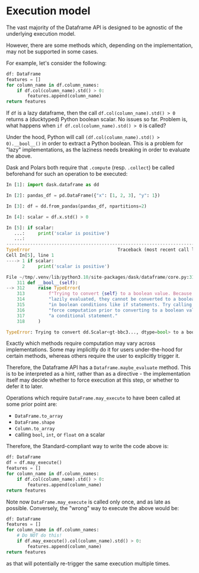 # Execution model

The vast majority of the Dataframe API is designed to be agnostic of the
underlying execution model.

However, there are some methods which, depending on the implementation, may
not be supported in some cases.

For example, let's consider the following:
```python
df: DataFrame
features = []
for column_name in df.column_names:
    if df.col(column_name).std() > 0:
        features.append(column_name)
return features
```
If `df` is a lazy dataframe, then the call `df.col(column_name).std() > 0` returns
a (ducktyped) Python boolean scalar. No issues so far. Problem is,
what happens when `if df.col(column_name).std() > 0` is called?

Under the hood, Python will call `(df.col(column_name).std() > 0).__bool__()` in
order to extract a Python boolean. This is a problem for "lazy" implementations,
as the laziness needs breaking in order to evaluate the above.

Dask and Polars both require that `.compute` (resp. `.collect`) be called beforehand
for such an operation to be executed:
  ```python
  In [1]: import dask.dataframe as dd
  
  In [2]: pandas_df = pd.DataFrame({"x": [1, 2, 3], "y": 1})
  
  In [3]: df = dd.from_pandas(pandas_df, npartitions=2)
  
  In [4]: scalar = df.x.std() > 0
  
  In [5]: if scalar:
     ...:     print('scalar is positive')
     ...:
  ---------------------------------------------------------------------------
  TypeError                                 Traceback (most recent call last)
  Cell In[5], line 1
  ----> 1 if scalar:
        2     print('scalar is positive')
  
  File ~/tmp/.venv/lib/python3.10/site-packages/dask/dataframe/core.py:312, in Scalar.__bool__(self)
      311 def __bool__(self):
  --> 312     raise TypeError(
      313         f"Trying to convert {self} to a boolean value. Because Dask objects are "
      314         "lazily evaluated, they cannot be converted to a boolean value or used "
      315         "in boolean conditions like if statements. Try calling .compute() to "
      316         "force computation prior to converting to a boolean value or using in "
      317         "a conditional statement."
      318     )
  
  TypeError: Trying to convert dd.Scalar<gt-bbc3..., dtype=bool> to a boolean value. Because Dask objects are lazily evaluated, they cannot be converted to a boolean value or used in boolean conditions like if statements. Try calling .compute() to force computation prior to converting to a boolean value or using in a conditional statement.
  ```

Exactly which methods require computation may vary across implementations. Some may
implicitly do it for users under-the-hood for certain methods, whereas others require
the user to explicitly trigger it.

Therefore, the Dataframe API has a `Dataframe.maybe_evaluate` method. This is to be
interpreted as a hint, rather than as a directive - the implementation itself may decide
whether to force execution at this step, or whether to defer it to later.

Operations which require `DataFrame.may_execute` to have been called at some prior
point are:
- `DataFrame.to_array`
- `DataFrame.shape`
- `Column.to_array`
- calling `bool`, `int`, or `float` on a scalar 

Therefore, the Standard-compliant way to write the code above is:
```python
df: DataFrame
df = df.may_execute()
features = []
for column_name in df.column_names:
    if df.col(column_name).std() > 0:
        features.append(column_name)
return features
```

Note now `DataFrame.may_execute` is called only once, and as late as possible.
Conversely, the "wrong" way to execute the above would be:

```python
df: DataFrame
features = []
for column_name in df.column_names:
    # Do NOT do this!
    if df.may_execute().col(column_name).std() > 0:
        features.append(column_name)
return features
```
as that will potentially re-trigger the same execution multiple times.
